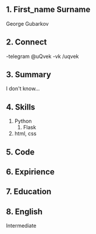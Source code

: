 ## 1. First_name Surname
George Gubarkov

## 2. Connect
-telegram @uQvek
-vk /uqvek

## 3. Summary
I don't know...

## 4. Skills
1. Python 
    1. Flask
2. html, css

## 5. Code 

## 6. Expirience

## 7. Education


## 8. English
Intermediate